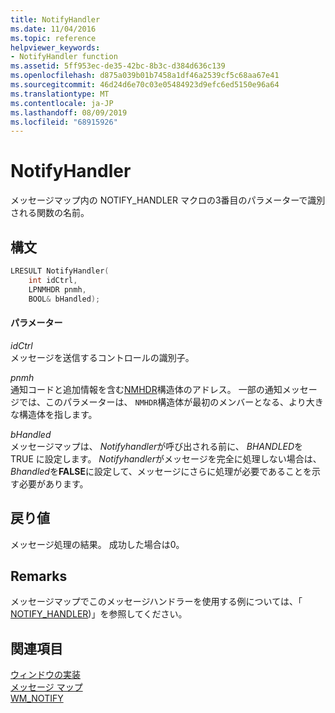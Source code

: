 ```yaml
---
title: NotifyHandler
ms.date: 11/04/2016
ms.topic: reference
helpviewer_keywords:
- NotifyHandler function
ms.assetid: 5ff953ec-de35-42bc-8b3c-d384d636c139
ms.openlocfilehash: d875a039b01b7458a1df46a2539cf5c68aa67e41
ms.sourcegitcommit: 46d24d6e70c03e05484923d9efc6ed5150e96a64
ms.translationtype: MT
ms.contentlocale: ja-JP
ms.lasthandoff: 08/09/2019
ms.locfileid: "68915926"
---
```

# <a name="notifyhandler"></a>NotifyHandler

メッセージマップ内の NOTIFY_HANDLER マクロの3番目のパラメーターで識別される関数の名前。

## <a name="syntax"></a>構文

```cpp
LRESULT NotifyHandler(
    int idCtrl,
    LPNMHDR pnmh,
    BOOL& bHandled);
```

#### <a name="parameters"></a>パラメーター

*idCtrl*<br/>
メッセージを送信するコントロールの識別子。

*pnmh*<br/>
通知コードと追加情報を含む[NMHDR](/windows/desktop/api/richedit/ns-richedit-nmhdr)構造体のアドレス。 一部の通知メッセージでは、このパラメーターは、 `NMHDR`構造体が最初のメンバーとなる、より大きな構造体を指します。

*bHandled*<br/>
メッセージマップは、 *Notifyhandler*が呼び出される前に、 *BHANDLED*を TRUE に設定します。 *Notifyhandler*がメッセージを完全に処理しない場合は、 *Bhandled*を**FALSE**に設定して、メッセージにさらに処理が必要であることを示す必要があります。

## <a name="return-value"></a>戻り値

メッセージ処理の結果。 成功した場合は0。

## <a name="remarks"></a>Remarks

メッセージマップでこのメッセージハンドラーを使用する例については、「 [NOTIFY_HANDLER](reference/message-map-macros-atl.md#notify_handler))」を参照してください。

## <a name="see-also"></a>関連項目

[ウィンドウの実装](../atl/implementing-a-window.md)<br/>
[メッセージ マップ](../atl/message-maps-atl.md)<br/>
[WM_NOTIFY](/windows/desktop/controls/wm-notify)
